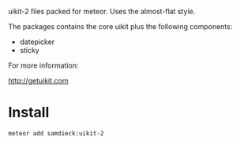 
uikit-2 files packed for meteor.
Uses the almost-flat style.

The packages contains the core uikit plus the following components:

* datepicker
* sticky

For more information:

http://getuikit.com

# Install
    meteor add samdieck:uikit-2
